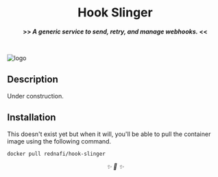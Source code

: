 <div align="center">

<h1>Hook Slinger</h1>
<strong>>> <i>A generic service to send, retry, and manage webhooks.</i> <<</strong>

&nbsp;

</div>

![logo](https://user-images.githubusercontent.com/30027932/126405827-8b859b4c-89cd-40c8-a7d3-fe6e9fc64770.png)


## Description

Under construction.

## Installation

This doesn't exist yet but when it will, you'll be able to pull the container image using the following command.

```
docker pull rednafi/hook-slinger
```

<div align="center">
<i> ✨ 🍰 ✨ </i>
</div>
